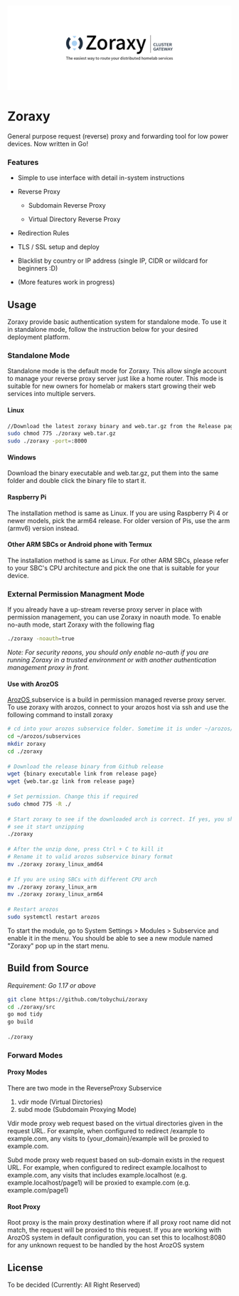 ![](./img/title.png)
# Zoraxy

General purpose request (reverse) proxy and forwarding tool for low power devices. Now written in Go!

### Features

- Simple to use interface with detail in-system instructions

- Reverse Proxy
  
  - Subdomain Reverse Proxy
  
  - Virtual Directory Reverse Proxy

- Redirection Rules

- TLS / SSL setup and deploy

- Blacklist by country or IP address (single IP, CIDR or wildcard for beginners :D) 

- (More features work in progress)

## Usage

Zoraxy provide basic authentication system for standalone mode. To use it in standalone mode, follow the instruction below for your desired deployment platform.

### Standalone Mode

Standalone mode is the default mode for Zoraxy. This allow single account to manage your reverse proxy server just like a home router. This mode is suitable for new owners for homelab or makers start growing their web services into multiple servers.

#### Linux

```bash
//Download the latest zoraxy binary and web.tar.gz from the Release page
sudo chmod 775 ./zoraxy web.tar.gz
sudo ./zoraxy -port=:8000
```

#### Windows

Download the binary executable and web.tar.gz, put them into the same folder and double click the binary file to start it.

#### Raspberry Pi

The installation method is same as Linux. If you are using Raspberry Pi 4 or newer models, pick the arm64 release. For older version of Pis, use the arm (armv6) version instead.

#### Other ARM SBCs or Android phone with Termux

The installation method is same as Linux. For other ARM SBCs, please refer to your SBC's CPU architecture and pick the one that is suitable for your device. 

### External Permission Managment Mode

If you already have a up-stream reverse proxy server in place with permission management, you can use Zoraxy in noauth mode. To enable no-auth mode, start Zoraxy with the following flag

```bash
./zoraxy -noauth=true
```

*Note: For security reaons, you should only enable no-auth if you are running Zoraxy in a trusted environment or with another authentication management proxy in front.*

#### Use with ArozOS

[ArozOS ](https://arozos.com)subservice is a build in permission managed reverse proxy server. To use zoraxy with arozos, connect to your arozos host via ssh and use the following command to install zoraxy

```bash
# cd into your arozos subservice folder. Sometime it is under ~/arozos/src/subservice
cd ~/arozos/subservices
mkdir zoraxy
cd ./zoraxy

# Download the release binary from Github release
wget {binary executable link from release page}
wget {web.tar.gz link from release page}

# Set permission. Change this if required
sudo chmod 775 -R ./ 

# Start zoraxy to see if the downloaded arch is correct. If yes, you should
# see it start unzipping
./zoraxy

# After the unzip done, press Ctrl + C to kill it
# Rename it to valid arozos subservice binary format
mv ./zoraxy zoraxy_linux_amd64

# If you are using SBCs with different CPU arch
mv ./zoraxy zoraxy_linux_arm
mv ./zoraxy zoraxy_linux_arm64

# Restart arozos
sudo systemctl restart arozos
```

To start the module, go to System Settings > Modules > Subservice and enable it in the menu. You should be able to see a new module named "Zoraxy" pop up in the start menu.

## Build from Source

*Requirement: Go 1.17 or above*

```bash
git clone https://github.com/tobychui/zoraxy
cd ./zoraxy/src
go mod tidy
go build

./zoraxy
```

### Forward Modes

#### Proxy Modes

There are two mode in the ReverseProxy Subservice

1. vdir mode (Virtual Dirctories)
2. subd mode (Subdomain Proxying Mode)

Vdir mode proxy web request based on the virtual directories given in the request URL. For example, when configured to redirect /example to example.com, any visits to {your_domain}/example will be proxied to example.com.

Subd mode proxy web request based on sub-domain exists in the request URL. For example, when configured to redirect example.localhost to example.com, any visits that includes example.localhost (e.g. example.localhost/page1) will be proxied to example.com (e.g. example.com/page1)

#### Root Proxy

Root proxy is the main proxy destination where if all proxy root name did not match, the request will be proxied to this request. If you are working with ArozOS system in default configuration, you can set this to localhost:8080 for any unknown request to be handled by the host ArozOS system

## License

To be decided (Currently: All Right Reserved)
